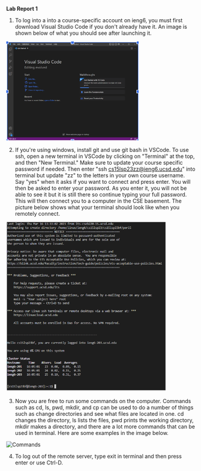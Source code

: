 **Lab Report 1**
1. To log into a into a course-specific account on ieng6, you must first download Visual Studio Code if you don't already have it. An image is shown below of what you should see after launching it. 

![VSCode](VScode.PNG)

2. If you're using windows, install git and use git bash in VSCode. To use ssh, open a new terminal in VSCode by clicking on "Terminal" at the top, and then "New Terminal." Make sure to update your course specific password if needed. Then enter "ssh cs15lsp23zz@ieng6.ucsd.edu" into terminal but update "zz" to the letters in your own course username. Say "yes" when it asks if you want to connect and press enter. You will then be asked to enter your password. As you enter it, you will not be able to see it but it is still there so continue typing your full password. This will then connect you to a computer in the CSE basement. The picture below shows what your terminal should look like when you remotely connect. 

![Connected](RemotelyConnecting.PNG)

3. Now you are free to run some commands on the computer. Commands such as cd, ls, pwd, mkdir, and cp can be used to do a number of things such as change directories and see what files are located in one. cd changes the directory, ls lists the files, pwd prints the working directory, mkdir makes a directory, and there are a lot more commands that can be used in terminal. Here are some examples in the image below. 

![Commands]()

4. To log out of the remote server, type exit in terminal and then press enter or use Ctrl-D. 
